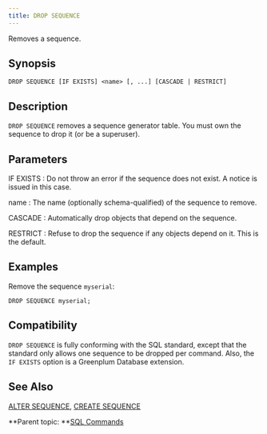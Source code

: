 ```yaml
---
title: DROP SEQUENCE 
---
```


Removes a sequence.

## <a id="section2"></a>Synopsis 

``` {#sql_command_synopsis}
DROP SEQUENCE [IF EXISTS] <name> [, ...] [CASCADE | RESTRICT]
```

## <a id="section3"></a>Description 

`DROP SEQUENCE` removes a sequence generator table. You must own the sequence to drop it \(or be a superuser\).

## <a id="section4"></a>Parameters 

IF EXISTS
:   Do not throw an error if the sequence does not exist. A notice is issued in this case.

name
:   The name \(optionally schema-qualified\) of the sequence to remove.

CASCADE
:   Automatically drop objects that depend on the sequence.

RESTRICT
:   Refuse to drop the sequence if any objects depend on it. This is the default.

## <a id="section5"></a>Examples 

Remove the sequence `myserial`:

```
DROP SEQUENCE myserial;
```

## <a id="section6"></a>Compatibility 

`DROP SEQUENCE` is fully conforming with the SQL standard, except that the standard only allows one sequence to be dropped per command. Also, the `IF EXISTS` option is a Greenplum Database extension.

## <a id="section7"></a>See Also 

[ALTER SEQUENCE](ALTER_SEQUENCE.html), [CREATE SEQUENCE](CREATE_SEQUENCE.html)

**Parent topic: **[SQL Commands](../sql_commands/sql_ref.html)

